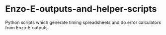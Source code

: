 # Enzo-E-outputs-and-helper-scripts
Python scripts which generate timing spreadsheets and do error calculators from Enzo-E outputs.
